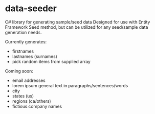 # data-seeder

C# library for generating sample/seed data
Designed for use with Entity Framework Seed method, but can be utilized for any seed/sample data generation needs.

Currently generates:
- firstnames
- lastnames (surnames)
- pick random items from supplied array

Coming soon:
- email addresses
- lorem ipsum general text in paragraphs/sentences/words
- city
- states (us)
- regions (ca/others)
- fictious company names
 



